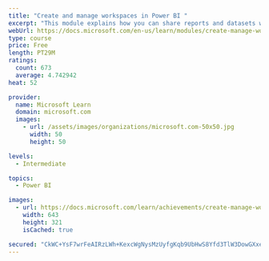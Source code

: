 ```yaml
---
title: "Create and manage workspaces in Power BI "
excerpt: "This module explains how you can share reports and datasets with your users and how to create a deployment strategy that makes sense for you and your organization. Furthermore, you will learn about data lineage in Microsoft Power BI."
webUrl: https://docs.microsoft.com/en-us/learn/modules/create-manage-workspaces-power-bi/
type: course
price: Free
length: PT29M
ratings:
  count: 673
  average: 4.742942
heat: 52

provider:
  name: Microsoft Learn
  domain: microsoft.com
  images:
    - url: /assets/images/organizations/microsoft.com-50x50.jpg
      width: 50
      height: 50

levels:
  - Intermediate

topics:
  - Power BI

images:
  - url: https://docs.microsoft.com/learn/achievements/create-manage-workspaces-power-bi-social.png
    width: 643
    height: 321
    isCached: true

secured: "CkWC+YsF7wrFeAIRzLWh+KexcWgNysMzUyfgKqb9UbHwS8Yfd3TlW3DowGXxeOMKPZ0BpMcLwymrkVpccpsl7druF0WizJenUqolFZVUjmkHDM4Z2kE5FdBAsXyMdZ/F5h+J+5Z5WKmWryKyzQrhFTfBICHJYitsbb227YnIQ9SQ7Y0r7Ls+Fv/4Gviy0Avo5twaRozHP194EMJFud6Ckd85kz/NCZwQgY0LZbz68B7hii4x6xUpyCG8mKIUe05PeQgpol4NnvDP4r57/YqcCsuM9+A5yluz0wFbKRGGHiEUaVdZLLuePNQeMrakP9CBKOGC3mEXNz5hthXF6sy1fQzfsUnWP1ToBGHjUtqXdNdn53HwnGn1Bit1sAB2WT6DP+nI18TDQAz2pUm0DayfcUnPp2EGKzE6ytILr/fFys0=;92XpV6X94/gB+wZsN+9UpQ=="
---
```


